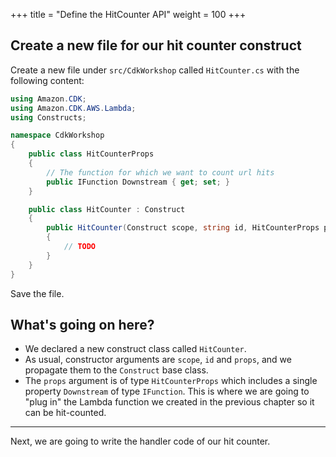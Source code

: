 +++
title = "Define the HitCounter API"
weight = 100
+++

## Create a new file for our hit counter construct

Create a new file under `src/CdkWorkshop` called `HitCounter.cs` with the following content:

```csharp
using Amazon.CDK;
using Amazon.CDK.AWS.Lambda;
using Constructs;

namespace CdkWorkshop
{
    public class HitCounterProps
    {
        // The function for which we want to count url hits
        public IFunction Downstream { get; set; }
    }

    public class HitCounter : Construct
    {
        public HitCounter(Construct scope, string id, HitCounterProps props) : base(scope, id)
        {
            // TODO
        }
    }
}

```

Save the file.

## What's going on here?

* We declared a new construct class called `HitCounter`.
* As usual, constructor arguments are `scope`, `id` and `props`, and we
  propagate them to the `Construct` base class.
* The `props` argument is of type `HitCounterProps` which includes a single
  property `Downstream` of type `IFunction`. This is where we are going to "plug in" the
  Lambda function we created in the previous chapter so it can be hit-counted.

----

Next, we are going to write the handler code of our hit counter.
